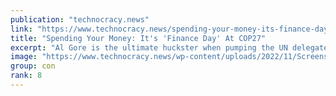 ```yaml
---
publication: "technocracy.news"
link: "https://www.technocracy.news/spending-your-money-its-finance-day-at-cop27/"
title: "Spending Your Money: It's 'Finance Day' At COP27"
excerpt: "Al Gore is the ultimate huckster when pumping the UN delegates to climate action. In bunko terms, this is the practice of 'shaking the money tree' to loose money that is easy to grab. Gore's climate c"
image: "https://www.technocracy.news/wp-content/uploads/2022/11/Screenshot-2022-11-10-at-8.00.48-AM.png"
group: con
rank: 8
---
```


